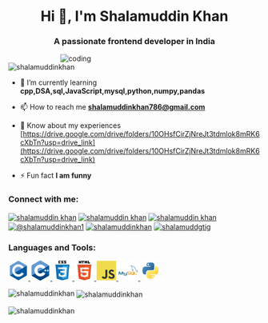 <h1 align="center">Hi 👋, I'm Shalamuddin Khan</h1>
<h3 align="center">A passionate frontend developer in India</h3>



<img align="right" alt="coding" width="400" src="https://user-images.githubusercontent.com/55389276/140866485-8fb1c876-9a8f-4d6a-98dc-08c4981eaf70.gif">
<p align="left"> <img src="https://komarev.com/ghpvc/?username=shalamuddinkhan&label=Profile%20views&color=0e75b6&style=flat" alt="shalamuddinkhan" /> </p>

- 🌱 I’m currently learning **cpp,DSA,sql,JavaScript,mysql,python,numpy,pandas**

- 📫 How to reach me **shalamuddinkhan786@gmail.com**

- 📄 Know about my experiences [https://drive.google.com/drive/folders/10OHsfCirZjNreJt3tdmlok8mRK6cXbTn?usp=drive_link](https://drive.google.com/drive/folders/10OHsfCirZjNreJt3tdmlok8mRK6cXbTn?usp=drive_link)

- ⚡ Fun fact **I am funny**

<h3 align="left">Connect with me:</h3>
<p align="left">
<a href="https://linkedin.com/in/shalamuddin khan" target="blank"><img align="center" src="https://raw.githubusercontent.com/rahuldkjain/github-profile-readme-generator/master/src/images/icons/Social/linked-in-alt.svg" alt="shalamuddin khan" height="30" width="40" /></a>
<a href="https://fb.com/shalamuddin khan" target="blank"><img align="center" src="https://raw.githubusercontent.com/rahuldkjain/github-profile-readme-generator/master/src/images/icons/Social/facebook.svg" alt="shalamuddin khan" height="30" width="40" /></a>
<a href="https://instagram.com/shalamuddin khan" target="blank"><img align="center" src="https://raw.githubusercontent.com/rahuldkjain/github-profile-readme-generator/master/src/images/icons/Social/instagram.svg" alt="shalamuddin khan" height="30" width="40" /></a>
<a href="https://www.hackerrank.com/@shalamuddinkhan1" target="blank"><img align="center" src="https://raw.githubusercontent.com/rahuldkjain/github-profile-readme-generator/master/src/images/icons/Social/hackerrank.svg" alt="@shalamuddinkhan1" height="30" width="40" /></a>
<a href="https://www.leetcode.com/shalamuddinkhan" target="blank"><img align="center" src="https://raw.githubusercontent.com/rahuldkjain/github-profile-readme-generator/master/src/images/icons/Social/leet-code.svg" alt="shalamuddinkhan" height="30" width="40" /></a>
<a href="https://auth.geeksforgeeks.org/user/shalamuddgtig" target="blank"><img align="center" src="https://raw.githubusercontent.com/rahuldkjain/github-profile-readme-generator/master/src/images/icons/Social/geeks-for-geeks.svg" alt="shalamuddgtig" height="30" width="40" /></a>
</p>

<h3 align="left">Languages and Tools:</h3>
<p align="left"> <a href="https://www.cprogramming.com/" target="_blank" rel="noreferrer"> <img src="https://raw.githubusercontent.com/devicons/devicon/master/icons/c/c-original.svg" alt="c" width="40" height="40"/> </a> <a href="https://www.w3schools.com/cpp/" target="_blank" rel="noreferrer"> <img src="https://raw.githubusercontent.com/devicons/devicon/master/icons/cplusplus/cplusplus-original.svg" alt="cplusplus" width="40" height="40"/> </a> <a href="https://www.w3schools.com/css/" target="_blank" rel="noreferrer"> <img src="https://raw.githubusercontent.com/devicons/devicon/master/icons/css3/css3-original-wordmark.svg" alt="css3" width="40" height="40"/> </a> <a href="https://www.w3.org/html/" target="_blank" rel="noreferrer"> <img src="https://raw.githubusercontent.com/devicons/devicon/master/icons/html5/html5-original-wordmark.svg" alt="html5" width="40" height="40"/> </a> <a href="https://developer.mozilla.org/en-US/docs/Web/JavaScript" target="_blank" rel="noreferrer"> <img src="https://raw.githubusercontent.com/devicons/devicon/master/icons/javascript/javascript-original.svg" alt="javascript" width="40" height="40"/> </a> <a href="https://www.mysql.com/" target="_blank" rel="noreferrer"> <img src="https://raw.githubusercontent.com/devicons/devicon/master/icons/mysql/mysql-original-wordmark.svg" alt="mysql" width="40" height="40"/> </a> <a href="https://www.python.org" target="_blank" rel="noreferrer"> <img src="https://raw.githubusercontent.com/devicons/devicon/master/icons/python/python-original.svg" alt="python" width="40" height="40"/> </a> </p>

<p><img align="left" src="https://github-readme-stats.vercel.app/api/top-langs?username=shalamuddinkhan&show_icons=true&locale=en&layout=compact" alt="shalamuddinkhan" /></p>

<p>&nbsp;<img align="center" src="https://github-readme-stats.vercel.app/api?username=shalamuddinkhan&show_icons=true&locale=en" alt="shalamuddinkhan" /></p>

<p><img align="center" src="https://github-readme-streak-stats.herokuapp.com/?user=shalamuddinkhan&" alt="shalamuddinkhan" /></p>
